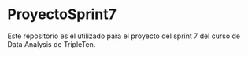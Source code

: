 # ProyectoSprint7
Este repositorio es el utilizado para el proyecto del sprint 7 del curso de Data Analysis de TripleTen.
